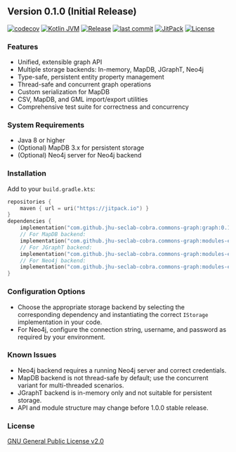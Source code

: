 ## Version 0.1.0 (Initial Release)
[![codecov](https://codecov.io/gh/jhu-seclab-cobra/commons-graph/branch/main/graph/badge.svg)](https://codecov.io/gh/jhu-seclab-cobra/commons-graph)
[![Kotlin JVM](https://img.shields.io/badge/Kotlin%20JVM-1.8%2B-blue?logo=kotlin)](https://kotlinlang.org/)
[![Release](https://img.shields.io/github/v/release/jhu-seclab-cobra/commons-graph?include_prereleases)](https://github.com/jhu-seclab-cobra/commons-graph/releases)
[![last commit](https://img.shields.io/github/last-commit/jhu-seclab-cobra/commons-graph)](https://github.com/jhu-seclab-cobra/commons-graph/commits/main)
[![JitPack](https://jitpack.io/v/jhu-seclab-cobra/commons-graph.svg)](https://jitpack.io/#jhu-seclab-cobra/commons-graph)
[![License](https://img.shields.io/github/license/jhu-seclab-cobra/commons-graph)](./LICENSE)

### Features

- Unified, extensible graph API
- Multiple storage backends: In-memory, MapDB, JGraphT, Neo4j
- Type-safe, persistent entity property management
- Thread-safe and concurrent graph operations
- Custom serialization for MapDB
- CSV, MapDB, and GML import/export utilities
- Comprehensive test suite for correctness and concurrency

### System Requirements

- Java 8 or higher
- (Optional) MapDB 3.x for persistent storage
- (Optional) Neo4j server for Neo4j backend

### Installation

Add to your `build.gradle.kts`:

```kotlin
repositories {
    maven { url = uri("https://jitpack.io") }
}
dependencies {
    implementation("com.github.jhu-seclab-cobra.commons-graph:graph:0.1.0")
    // For MapDB backend:
    implementation("com.github.jhu-seclab-cobra.commons-graph:modules-extension-mapdb:0.1.0")
    // For JGraphT backend:
    implementation("com.github.jhu-seclab-cobra.commons-graph:modules-extension-jgrapht:0.1.0")
    // For Neo4j backend:
    implementation("com.github.jhu-seclab-cobra.commons-graph:modules-extension-neo4j:0.1.0")
}
```

### Configuration Options

- Choose the appropriate storage backend by selecting the corresponding dependency and instantiating the correct
  `IStorage` implementation in your code.
- For Neo4j, configure the connection string, username, and password as required by your environment.

### Known Issues

- Neo4j backend requires a running Neo4j server and correct credentials.
- MapDB backend is not thread-safe by default; use the concurrent variant for multi-threaded scenarios.
- JGraphT backend is in-memory only and not suitable for persistent storage.
- API and module structure may change before 1.0.0 stable release.

### License

[GNU General Public License v2.0](./LICENSE)
